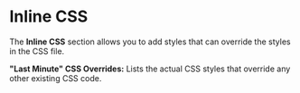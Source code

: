 ﻿---
sidebar_position: 6
---

# Inline CSS

<head>
  <meta name="guidename" content="API Management"/>
  <meta name="context" content="GUID-504b2afe-026e-43bd-b281-8466379edfbf"/>
</head>

The **Inline CSS** section allows you to add styles that can override the styles in the CSS file. 

**"Last Minute" CSS Overrides:** Lists the actual CSS styles that override any other existing CSS code. 
